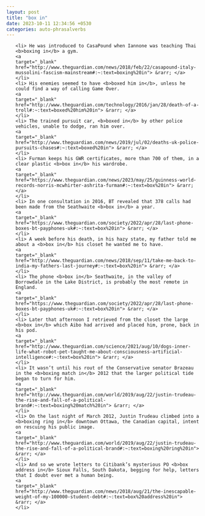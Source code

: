 ```yaml
---
layout: post
title: "box in"
date: 2023-10-11 12:34:56 +0530
categories: auto-phrasalverbs
---
```

<ol>

    <li> He was introduced to CasaPound when Iannone was teaching Thai <b>boxing in</b> a gym.
    <a 
    target="_blank" 
    href="http://www.theguardian.com/news/2018/feb/22/casapound-italy-mussolini-fascism-mainstream#:~:text=boxing%20in"> &rarr; </a>
    </li>
    <li> His enemies seemed to have <b>boxed him in</b>, unless he could find a way of calling Game Over.
    <a 
    target="_blank" 
    href="http://www.theguardian.com/technology/2016/jan/28/death-of-a-troll#:~:text=boxed%20him%20in"> &rarr; </a>
    </li>
    <li> The trained pursuit car, <b>boxed in</b> by other police vehicles, unable to dodge, ran him over.
    <a 
    target="_blank" 
    href="http://www.theguardian.com/news/2019/jul/02/deaths-uk-police-pursuits-chases#:~:text=boxed%20in"> &rarr; </a>
    </li>
    <li> Furman keeps his GWR certificates, more than 700 of them, in a clear plastic <b>box in</b> his wardrobe.
    <a 
    target="_blank" 
    href="https://www.theguardian.com/news/2023/may/25/guinness-world-records-norris-mcwhirter-ashrita-furman#:~:text=box%20in"> &rarr; </a>
    </li>
    <li> In one consultation in 2016, BT revealed that 378 calls had been made from the Seathwaite <b>box in</b> a year.
    <a 
    target="_blank" 
    href="https://www.theguardian.com/society/2022/apr/28/last-phone-boxes-bt-payphones-uk#:~:text=box%20in"> &rarr; </a>
    </li>
    <li> A week before his death, in his hazy state, my father told me about a <b>box in</b> his closet he wanted me to have.
    <a 
    target="_blank" 
    href="http://www.theguardian.com/news/2018/sep/11/take-me-back-to-india-my-fathers-last-journey#:~:text=box%20in"> &rarr; </a>
    </li>
    <li> The phone <b>box in</b> Seathwaite, in the valley of Borrowdale in the Lake District, is probably the most remote in England.
    <a 
    target="_blank" 
    href="https://www.theguardian.com/society/2022/apr/28/last-phone-boxes-bt-payphones-uk#:~:text=box%20in"> &rarr; </a>
    </li>
    <li> Later that afternoon I retrieved from the closet the large <b>box in</b> which Aibo had arrived and placed him, prone, back in his pod.
    <a 
    target="_blank" 
    href="http://www.theguardian.com/science/2021/aug/10/dogs-inner-life-what-robot-pet-taught-me-about-consciousness-artificial-intelligence#:~:text=box%20in"> &rarr; </a>
    </li>
    <li> It wasn’t until his rout of the Conservative senator Brazeau in the <b>boxing match in</b> 2012 that the larger political tide began to turn for him.
    <a 
    target="_blank" 
    href="http://www.theguardian.com/world/2019/aug/22/justin-trudeau-the-rise-and-fall-of-a-political-brand#:~:text=boxing%20match%20in"> &rarr; </a>
    </li>
    <li> On the last night of March 2012, Justin Trudeau climbed into a <b>boxing ring in</b> downtown Ottawa, the Canadian capital, intent on rescuing his public image.
    <a 
    target="_blank" 
    href="http://www.theguardian.com/world/2019/aug/22/justin-trudeau-the-rise-and-fall-of-a-political-brand#:~:text=boxing%20ring%20in"> &rarr; </a>
    </li>
    <li> And so we wrote letters to Citibank’s mysterious PO <b>box address in</b> Sioux Falls, South Dakota, begging for help, letters that I doubt ever met a human being.
    <a 
    target="_blank" 
    href="http://www.theguardian.com/news/2018/aug/21/the-inescapable-weight-of-my-100000-student-debt#:~:text=box%20address%20in"> &rarr; </a>
    </li>
